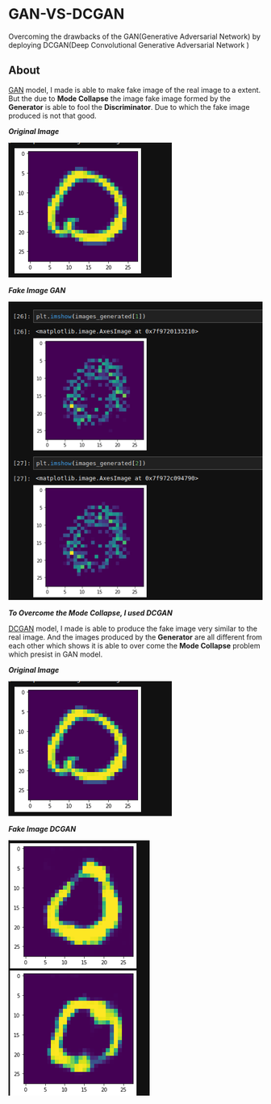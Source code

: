 # GAN-VS-DCGAN
Overcoming the drawbacks of the GAN(Generative Adversarial Network) by deploying DCGAN(Deep Convolutional Generative Adversarial Network ) 

## About

[GAN](https://github.com/varunsly/GAN-VS-DCGAN/blob/master/GAN.ipynb) model, I made is able to make fake image of the real image to a extent.
But the due to **Mode Collapse** the image fake image formed by the **Generator** is able to fool the **Discriminator**. Due to which the fake image produced is not that good.

***Original Image***

<img src="Original IMage.png">

***Fake Image GAN***

<img src="GAN.png">

***To Overcome the Mode Collapse, I used DCGAN***

[DCGAN](https://github.com/varunsly/GAN-VS-DCGAN/blob/master/DCGAN.ipynb) model, I made is able to produce the fake image very similar to the real image. And the images produced by the **Generator** are all different from each other which shows it is able to over come the **Mode Collapse** problem which presist in GAN model.

***Original Image***

<img src="Original IMage.png">

***Fake Image DCGAN***

<img src="DCGAN.png">
